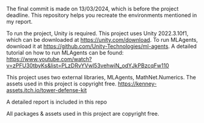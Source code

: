 The final commit is made on 13/03/2024, which is before the project deadline. This repository helps you recreate the environments mentioned in my report.

To run the project, Unity is required. This project uses Unity 2022.3.10f1, which can be downloaded at https://unity.com/download.
To run MLAgents, download it at https://github.com/Unity-Technologies/ml-agents. A detailed tutorial on how to run MLAgents can be found: https://www.youtube.com/watch?v=zPFU30tbyKs&list=PLzDRvYVwl53vehwiN_odYJkPBzcqFw110

This project uses two external libraries, MLAgents, MathNet.Numerics.
The assets used in this project is copyright free. https://kenney-assets.itch.io/tower-defense-kit

A detailed report is included in this repo

All packages & assets used in this project are copyright free.
